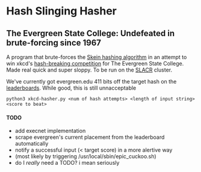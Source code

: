 Hash Slinging Hasher
====================

## The Evergreen State College: Undefeated in brute-forcing since 1967

A program that brute-forces the [Skein hashing algorithm](http://www.skein-hash.info/) in an attempt to win xkcd's [hash-breaking competition](http://almamater.xkcd.com/) for The Evergreen State College. Made real quick and super sloppy. To be run on the [SLACR](http://github.com/slacr/) cluster.

We've currently got evergreen.edu 411 bits off the target hash on the [leaderboards](http://almamater.xkcd.com/best.csv). While good, this is still unnacceptable

    python3 xkcd-hasher.py <num of hash attempts> <length of input string> <score to beat>


#### TODO
* add execnet implementation
* scrape evergreen's current placement from the leaderboard automatically
* notify a successful input (< target score) in a more alertive way
 * (most likely by triggering /usr/local/sbin/epic_cuckoo.sh)
* do I *really* need a TODO? i mean seriously 
